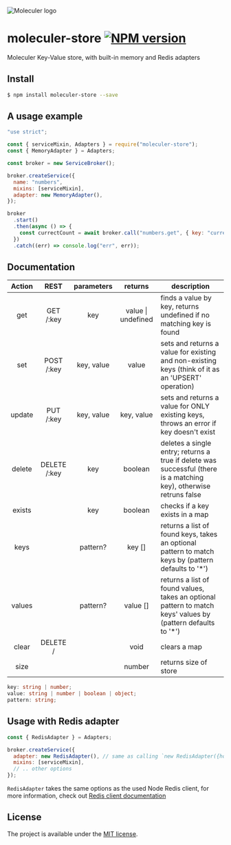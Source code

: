 ![Moleculer logo](http://moleculer.services/images/banner.png)

# moleculer-store [![NPM version](https://img.shields.io/npm/v/moleculer-store.svg)](https://www.npmjs.com/package/moleculer-store)

Moleculer Key-Value store, with built-in memory and Redis adapters

## Install

```bash
$ npm install moleculer-store --save
```

## A usage example

```js
"use strict";

const { serviceMixin, Adapters } = require("moleculer-store");
const { MemoryAdapter } = Adapters;

const broker = new ServiceBroker();

broker.createService({
  name: "numbers",
  mixins: [serviceMixin],
  adapter: new MemoryAdapter(),
});

broker
  .start()
  .then(async () => {
    const currectCount = await broker.call("numbers.get", { key: "currentCount" });
  })
  .catch((err) => console.log("err", err));
```

## Documentation

| Action |     REST     | parameters |      returns       | description                                                                                                        |
| :----: | :----------: | :--------: | :----------------: | ------------------------------------------------------------------------------------------------------------------ |
|  get   |  GET /:key   |    key     | value \| undefined | finds a value by key, returns undefined if no matching key is found                                                |
|  set   |  POST /:key  | key, value |       value        | sets and returns a value for existing and non-existing keys (think of it as an 'UPSERT' operation)                 |
| update |  PUT /:key   | key, value |     key, value     | sets and returns a value for ONLY existing keys, throws an error if key doesn't exist                              |
| delete | DELETE /:key |    key     |      boolean       | deletes a single entry; returns a true if delete was successful (there is a matching key), otherwise retruns false |
| exists |              |    key     |      boolean       | checks if a key exists in a map                                                                                    |
|  keys  |              |  pattern?  |       key []       | returns a list of found keys, takes an optional pattern to match keys by (pattern defaults to '\*')                |
| values |              |  pattern?  |      value []      | returns a list of found values, takes an optional pattern to match keys' values by (pattern defaults to '\*')      |
| clear  |   DELETE /   |            |        void        | clears a map                                                                                                       |
|  size  |              |            |       number       | returns size of store                                                                                              |

```ts
key: string | number;
value: string | number | boolean | object;
pattern: string;
```

## Usage with Redis adapter

```js
const { RedisAdapter } = Adapters;

broker.createService({
  adapter: new RedisAdapter(), // same as calling `new RedisAdapter({host: "127.0.0.1", port: 6379})`
  mixins: [serviceMixin],
  // .. other options
});
```

`RedisAdapter` takes the same options as the used Node Redis client, for more information, check out [Redis client documentation](https://www.npmjs.com/package/redis)

## License

The project is available under the [MIT license](https://tldrlegal.com/license/mit-license).
